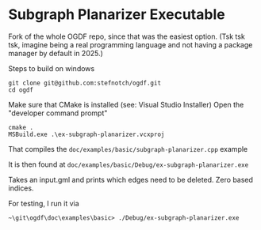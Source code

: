 # Subgraph Planarizer Executable

Fork of the whole OGDF repo, since that was the easiest option.
(Tsk tsk tsk, imagine being a real programming language and not having a package manager by default in 2025.)

Steps to build on windows
```
git clone git@github.com:stefnotch/ogdf.git
cd ogdf
```

Make sure that CMake is installed (see: Visual Studio Installer)
Open the "developer command prompt"

```
cmake .
MSBuild.exe .\ex-subgraph-planarizer.vcxproj
```

That compiles the `doc/examples/basic/subgraph-planarizer.cpp` example 

It is then found at `doc/examples/basic/Debug/ex-subgraph-planarizer.exe`

Takes an input.gml and prints which edges need to be deleted. Zero based indices.

For testing, I run it via
```
~\git\ogdf\doc\examples\basic> ./Debug/ex-subgraph-planarizer.exe 
```
